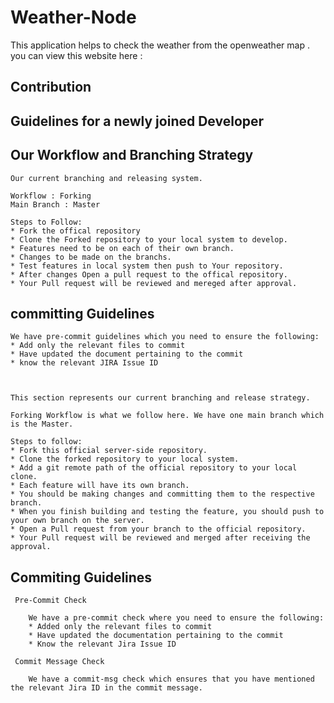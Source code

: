 # Weather-Node

This application helps to check the weather from the openweather map .
you can view this website here : 
 
## Contribution 
## Guidelines for a newly joined Developer

  ## Our Workflow and Branching Strategy

    Our current branching and releasing system.

    Workflow : Forking 
    Main Branch : Master

    Steps to Follow:
    * Fork the offical repository
    * Clone the Forked repository to your local system to develop.
    * Features need to be on each of their own branch.
    * Changes to be made on the branchs.
    * Test features in local system then push to Your repository.
    * After changes Open a pull request to the offical repository.
    * Your Pull request will be reviewed and mereged after approval.


## committing Guidelines 

    We have pre-commit guidelines which you need to ensure the following:
    * Add only the relevant files to commit
    * Have updated the document pertaining to the commit 
    * know the relevant JIRA Issue ID 



    This section represents our current branching and release strategy.

    Forking Workflow is what we follow here. We have one main branch which is the Master.

    Steps to follow:
    * Fork this official server-side repository.
    * Clone the forked repository to your local system.
    * Add a git remote path of the official repository to your local clone.
    * Each feature will have its own branch. 
    * You should be making changes and committing them to the respective branch.
    * When you finish building and testing the feature, you should push to your own branch on the server.
    * Open a Pull request from your branch to the official repository.
    * Your Pull request will be reviewed and merged after receiving the approval.


  ## Commiting Guidelines

     Pre-Commit Check

        We have a pre-commit check where you need to ensure the following:
        * Added only the relevant files to commit
        * Have updated the documentation pertaining to the commit
        * Know the relevant Jira Issue ID 

     Commit Message Check
        
        We have a commit-msg check which ensures that you have mentioned the relevant Jira ID in the commit message.
